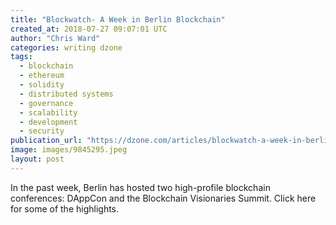```yaml
---
title: "Blockwatch- A Week in Berlin Blockchain"
created_at: 2018-07-27 09:07:01 UTC
author: "Chris Ward"
categories: writing dzone
tags:
  - blockchain
  - ethereum
  - solidity
  - distributed systems
  - governance
  - scalability
  - development
  - security
publication_url: "https://dzone.com/articles/blockwatch-a-week-in-berlin-blockchain"
image: images/9845295.jpeg
layout: post
---
```

In the past week, Berlin has hosted two high-profile blockchain conferences: DAppCon and the Blockchain Visionaries Summit. Click here for some of the highlights.


